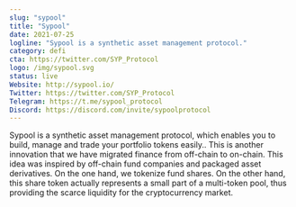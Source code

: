 ```yaml
---
slug: "sypool"
title: "Sypool"
date: 2021-07-25
logline: "Sypool is a synthetic asset management protocol."
category: defi
cta: https://twitter.com/SYP_Protocol
logo: /img/sypool.svg
status: live
Website: http://sypool.io/
Twitter: https://twitter.com/SYP_Protocol
Telegram: https://t.me/sypool_protocol
Discord: https://discord.com/invite/sypoolprotocol
---
```


Sypool is a synthetic asset management protocol, which enables you to build, manage and trade your portfolio tokens easily.. This is another innovation that we have migrated finance from off-chain to on-chain. This idea was inspired by off-chain fund companies and packaged asset derivatives. On the one hand, we tokenize fund shares. On the other hand, this share token actually represents a small part of a multi-token pool, thus providing the scarce liquidity for the cryptocurrency market.
